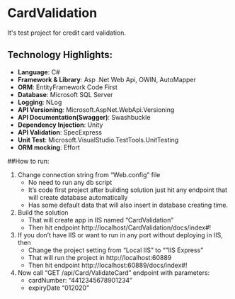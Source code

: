 # CardValidation
It's test project for credit card validation.

##	Technology Highlights:
- **Language**: C#
- **Framework & Library**: Asp .Net Web Api, OWIN, AutoMapper
- **ORM**: EntityFramework Code First
- **Database**: Microsoft SQL Server
- **Logging**: NLog
- **API Versioning**: Microsoft.AspNet.WebApi.Versioning
- **API Documentation(Swagger)**: Swashbuckle 
- **Dependency Injection**: Unity
- **API Validation**: SpecExpress
- **Unit Test**: Microsoft.VisualStudio.TestTools.UnitTesting
- **ORM mocking**: Effort


##How to run:
1. Change connection string from “Web.config” file
   -	No need to run any db script 
   -	It’s code first project after building solution just hit any endpoint that will create database automatically 
   -	Has some default data that will also insert in database creating time.
2. Build the solution
   -	That will create app in IIS named “CardValidation”
   -	Then hit endpoint http://localhost/CardValidation/docs/index#!
3. If you don’t have IIS or want to run in any port without deploying in IIS, then
   -	Change the project setting from “Local IIS” to “”IIS Express”
   -	That will run the project in http://localhost:60889 
   -	Then hit endpoint http://localhost:60889/docs/index#!
4. Now call “GET /api/Card/ValidateCard” endpoint with parameters:
   -	cardNumber: “4412345678901234”
   - 	expiryDate “012020”

